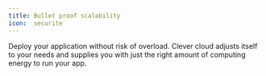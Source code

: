 ```yaml
---
title: Bullet proof scalability
icon:  securite
---
```

Deploy your application without risk of overload. Clever cloud adjusts itself to your needs and supplies you with just the right amount of computing energy to run your app.
